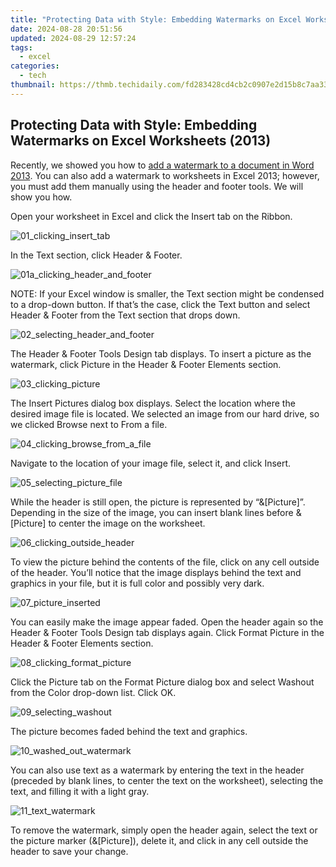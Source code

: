 ```yaml
---
title: "Protecting Data with Style: Embedding Watermarks on Excel Worksheets (2013)"
date: 2024-08-28 20:51:56
updated: 2024-08-29 12:57:24
tags:
  - excel
categories:
  - tech
thumbnail: https://thmb.techidaily.com/fd283428cd4cb2c0907e2d15b8c7aa3306b361f3c11c9903f383663675146f0a.jpg
---
```


## Protecting Data with Style: Embedding Watermarks on Excel Worksheets (2013)

Recently, we showed you how to [add a watermark to a document in Word 2013](https://common-error.techidaily.com/resolved-troubleshooting-guide-for-fixing-windows-10-system-crashes-during-launch/). You can also add a watermark to worksheets in Excel 2013; however, you must add them manually using the header and footer tools. We will show you how.

 Open your worksheet in Excel and click the Insert tab on the Ribbon.

![01_clicking_insert_tab](https://static1.howtogeekimages.com/wordpress/wp-content/uploads/2013/04/01_clicking_insert_tab.png) 

 In the Text section, click Header & Footer.

![01a_clicking_header_and_footer](https://static1.howtogeekimages.com/wordpress/wp-content/uploads/2013/04/01a_clicking_header_and_footer.png) 

 NOTE: If your Excel window is smaller, the Text section might be condensed to a drop-down button. If that’s the case, click the Text button and select Header & Footer from the Text section that drops down.

![02_selecting_header_and_footer](https://static1.howtogeekimages.com/wordpress/wp-content/uploads/2013/04/02_selecting_header_and_footer.png) 

 The Header & Footer Tools Design tab displays. To insert a picture as the watermark, click Picture in the Header & Footer Elements section.

![03_clicking_picture](https://static1.howtogeekimages.com/wordpress/wp-content/uploads/2013/04/03_clicking_picture.png) 

 The Insert Pictures dialog box displays. Select the location where the desired image file is located. We selected an image from our hard drive, so we clicked Browse next to From a file.

![04_clicking_browse_from_a_file](https://static1.howtogeekimages.com/wordpress/wp-content/uploads/2013/04/04_clicking_browse_from_a_file.png) 

 Navigate to the location of your image file, select it, and click Insert.

![05_selecting_picture_file](https://static1.howtogeekimages.com/wordpress/wp-content/uploads/2013/04/05_selecting_picture_file.png) 

 While the header is still open, the picture is represented by “&\[Picture\]”. Depending in the size of the image, you can insert blank lines before &\[Picture\] to center the image on the worksheet.

![06_clicking_outside_header](https://static1.howtogeekimages.com/wordpress/wp-content/uploads/2013/04/06_clicking_outside_header.png) 

 To view the picture behind the contents of the file, click on any cell outside of the header. You’ll notice that the image displays behind the text and graphics in your file, but it is full color and possibly very dark.

![07_picture_inserted](https://static1.howtogeekimages.com/wordpress/wp-content/uploads/2013/04/07_picture_inserted.png) 

 You can easily make the image appear faded. Open the header again so the Header & Footer Tools Design tab displays again. Click Format Picture in the Header & Footer Elements section.

![08_clicking_format_picture](https://static1.howtogeekimages.com/wordpress/wp-content/uploads/2013/04/08_clicking_format_picture.png) 

 Click the Picture tab on the Format Picture dialog box and select Washout from the Color drop-down list. Click OK.

![09_selecting_washout](https://static1.howtogeekimages.com/wordpress/wp-content/uploads/2013/04/09_selecting_washout.png) 

 The picture becomes faded behind the text and graphics.

![10_washed_out_watermark](https://static1.howtogeekimages.com/wordpress/wp-content/uploads/2013/04/10_washed_out_watermark.png) 

 You can also use text as a watermark by entering the text in the header (preceded by blank lines, to center the text on the worksheet), selecting the text, and filling it with a light gray.

![11_text_watermark](https://static1.howtogeekimages.com/wordpress/wp-content/uploads/2013/04/11_text_watermark.png) 

 To remove the watermark, simply open the header again, select the text or the picture marker (&\[Picture\]), delete it, and click in any cell outside the header to save your change.

<ins class="adsbygoogle"
     style="display:block"
     data-ad-format="autorelaxed"
     data-ad-client="ca-pub-7571918770474297"
     data-ad-slot="1223367746"></ins>



<ins class="adsbygoogle"
     style="display:block"
     data-ad-client="ca-pub-7571918770474297"
     data-ad-slot="8358498916"
     data-ad-format="auto"
     data-full-width-responsive="true"></ins>
